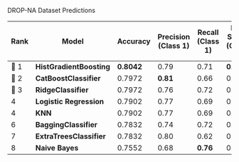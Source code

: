 DROP-NA Dataset Predictions

| Rank | Model                    | Accuracy   | Precision (Class 1) | Recall (Class 1) | F1-Score (Class 1) |
| ---- | ------------------------ | ---------- | ------------------- | ---------------- | ------------------ |
| 🥇 1 | **HistGradientBoosting** | **0.8042** | 0.79                | 0.71             | **0.75**           |
| 🥈 2 | **CatBoostClassifier**   | 0.7972     | **0.81**            | 0.66             | 0.72               |
| 🥉 3 | **RidgeClassifier**      | 0.7972     | 0.76                | 0.72             | 0.74               |
| 4    | **Logistic Regression**  | 0.7902     | 0.77                | 0.69             | 0.73               |
| 4    | **KNN**                  | 0.7902     | 0.77                | 0.69             | 0.73               |
| 6    | **BaggingClassifier**    | 0.7832     | 0.74                | 0.72             | 0.73               |
| 7    | **ExtraTreesClassifier** | 0.7832     | 0.80                | 0.62             | 0.70               |
| 8    | **Naive Bayes**          | 0.7552     | 0.68                | **0.76**         | 0.72               |


